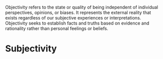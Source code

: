 
Objectivity refers to the state or quality of being independent of individual perspectives, opinions, or biases. It represents the external reality that exists regardless of our subjective experiences or interpretations. Objectivity seeks to establish facts and truths based on evidence and rationality rather than personal feelings or beliefs.

# Subjectivity

#